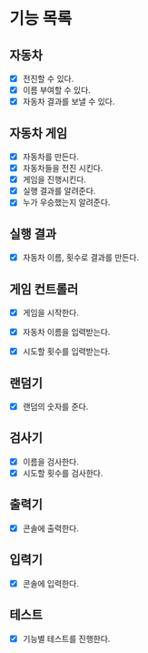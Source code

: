 # 기능 목록

## 자동차
- [x] 전진할 수 있다.
- [x] 이름 부여할 수 있다.
- [x] 자동차 결과를 보낼 수 있다.

## 자동차 게임
- [x] 자동차를 만든다.
- [x] 자동차들을 전진 시킨다.
- [x] 게임을 진행시킨다.
- [x] 실행 결과를 알려준다.
- [x] 누가 우승했는지 알려준다.

## 실행 결과
- [x] 자동차 이름, 횟수로 결과를 만든다.

## 게임 컨트롤러
- [x] 게임을 시작한다.
- [x] 자동차 이름을 입력받는다.
- [x] 시도할 횟수를 입력받는다.


## 랜덤기
- [x] 랜덤의 숫자를 준다.

## 검사기
- [x] 이름을 검사한다. 
- [x] 시도할 횟수를 검사한다.

## 출력기
- [x] 콘솔에 출력한다.

## 입력기
- [x] 콘솔에 입력한다.

## 테스트 
- [x] 기능별 테스트를 진행한다.